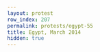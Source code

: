 ```yaml
---
layout: protest
row_index: 207
permalink: protests/egypt-55
title: Egypt, March 2014
hidden: true
---
```

